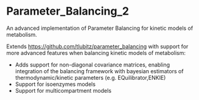# Parameter_Balancing_2
An advanced implementation of Parameter Balancing for kinetic models of metabolism.

Extends https://github.com/tlubitz/parameter_balancing with support for more advanced features when balancing kinetic models of metabolism:
- Adds support for non-diagonal covariance matrices, enabling integration of the balancing framework with bayesian estimators of thermodynamic/kinetic parameters (e.g. EQuilibrator,ENKIE)
- Support for isoenzymes models
- Support for multicompartment models
